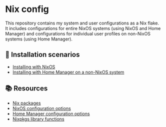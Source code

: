 # Nix config

This repository contains my system and user configurations as a Nix flake. It
includes configurations for entire NixOS systems (using NixOS and Home Manager)
and configurations for individual user profiles on non-NixOS systems (using
Home Manager).

## 🔨 Installation scenarios

- [Installing with NixOS](/docs/nixos.md)
- [Installing with Home Manager on a non-NixOS system](/docs/home-manager.md)

## 📚 Resources

- [Nix packages][nix-packages]
- [NixOS configuration options][nixos-options]
- [Home Manager configuration options][home-manager-options]
- [Nixpkgs library functions][nixpkgs-lib]

[home-manager-options]: https://nix-community.github.io/home-manager/options.html
[nix-packages]: https://search.nixos.org/packages
[nixos-options]: https://search.nixos.org/options
[nixpkgs-lib]: https://nixos.org/manual/nixpkgs/stable/#sec-functions-library
